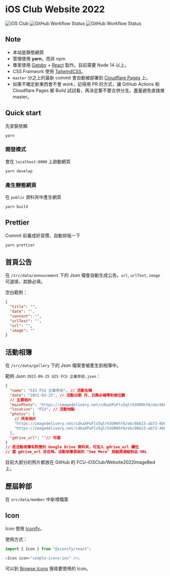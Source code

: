 # iOS Club Website 2022

![iOS Club](https://img.shields.io/badge/FCU-iOS%20Club-green?logo=apple&style=flat-square)
![GitHub Workflow Status](https://img.shields.io/github/actions/workflow/status/fcu-iosclub/website2022/build.yml?style=flat-square)
![GitHub Workflow Status](https://img.shields.io/github/actions/workflow/status/fcu-iosclub/website2022/prettier_check.yml?label=prettier&style=flat-square)

## Note

- 本站是靜態網頁
- 管理使用 **yarn**，而非 npm
- 專案使用 [Gatsby](https://www.gatsbyjs.com) + [React](https://zh-hant.reactjs.org) 製作。目前需要 Node 14 以上。
- CSS Framwork 使用 [TailwindCSS](https://tailwindcss.com)。
- `master` 分之上的最新 commit 會自動被部署到 [Cloudflare Pages](https://pages.cloudflare.com) 上。
- 如果不確定新東西會不會 work，記得用 PR 的方式，讓 GitHub Actions 和 Cloudflare Pages 都 Build 試試看，再決定要不要合併分支。盡量避免直接推 master。

## Quick start

先安裝依賴

```bash
yarn
```

### 開發模式

會在 `localhost:8000` 上啟動網頁

```bash
yarn develop
```

### 產生靜態網頁

在 `public` 資料夾中產生網頁

```bash
yarn build
```

## Prettier

Commit 前養成好習慣，自動排版一下

```bash
yarn prettier
```

## 首頁公告

在 `/src/data/annoucement` 下的 Json 檔會自動生成公告。`url`, `urlText`, `image` 可選填，其餘必填。

空白範例：

```json
{
  "title": "",
  "date": "",
  "content": "",
  "urlText": "",
  "url": "",
  "image": ""
}
```

## 活動相簿

在 `/src/data/gallery` 下的 Json 檔案會被產生到相簿中。

範例 Json `2022-09-25 GIS FCU 企業參訪.json`：

```json
{
  "name": "GIS FCU 企業參訪", // 活動名稱
  "date": "2022-03-25", // 活動日期 月、日務必補零到兩位數
  // 主要相片
  "mainPhoto": "https://imagedelivery.net/cdkaXPuFls5qlrh3GM4hfA/ebc9b623-ab73-4b0f-ad46-77959aeb2900/public",
  "location": "FCU", // 活動地點
  "photos": [
    // 所有相片
    "https://imagedelivery.net/cdkaXPuFls5qlrh3GM4hfA/ebc9b623-ab73-4b0f-ad46-77959aeb2900/public",
    "https://imagedelivery.net/cdkaXPuFls5qlrh3GM4hfA/ebc9b623-ab73-4b0f-ad46-77959aeb2900/public"
  ],
  "gdrive_url": ""// 可選
}
// 若活動相簿有對應的 Google Drive 資料夾，可加入 gdrive_url 欄位
// 當 gdrive_url 存在時，活動相簿頁面的 "See More" 按鈕將連結到此 URL

```

目前大部分的照片都放在 GitHub 的 FCU-iOSClub/Website2022ImageBed 上。

## 歷屆幹部

在 `src/data/member` 中新增檔案

## Icon

Icon 使用 [Iconify](https://iconify.design)。

使用方式：

```js
import { Icon } from "@iconify/react";

<Icon icon="simple-icons:ios" />;
```

可以到 [Browse Icons](https://icon-sets.iconify.design/) 搜尋要使用的 Icon。
